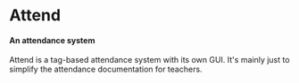 # Attend
#### An attendance system
Attend is a tag-based attendance system with its own GUI.
It's mainly just to simplify the attendance documentation
for teachers. 
